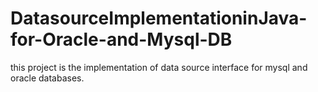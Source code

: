 # DatasourceImplementationinJava-for-Oracle-and-Mysql-DB
this project is the implementation of data source interface for mysql and oracle databases.
